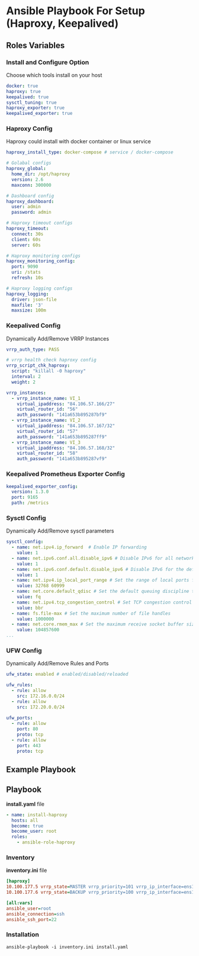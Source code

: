 # Ansible Playbook For Setup (Haproxy, Keepalived)

## Roles Variables

### Install and Configure Option
Choose which tools install on your host

```yaml
docker: true
haproxy: true
keepalived: true
sysctl_tuning: true
haproxy_exporter: true
keepalived_exporter: true
```

### Haproxy Config
Haproxy could install with docker container or linux service

```yaml
haproxy_install_type: docker-compose # service / docker-compose

# Golabal configs
haproxy_global:
  home_dir: /opt/haproxy
  version: 2.6
  maxconn: 300000

# Dashboard config
haproxy_dashboard:
  user: admin
  password: admin

# Haproxy timeout configs
haproxy_timeout:
  connect: 30s
  client: 60s
  server: 60s

# Haproxy monitoring configs
haproxy_monitoring_config:
  port: 9090
  uri: /stats
  refresh: 10s

# Haproxy logging configs
haproxy_logging:
  driver: json-file
  maxfile: '3'
  maxsize: 100m
```

### Keepalived Config
Dynamically Add/Remove VRRP Instances

```yaml
vrrp_auth_type: PASS

# vrrp health check haproxy config
vrrp_script_chk_haproxy: 
  script: "killall -0 haproxy"
  interval: 2
  weight: 2

vrrp_instances:
  - vrrp_instance_name: VI_1
    virtual_ipaddress: "84.106.57.166/27"
    virtual_router_id: "56"
    auth_password: "141a653b895287bf9"
  - vrrp_instance_name: VI_2
    virtual_ipaddress: "84.106.57.167/32"
    virtual_router_id: "57"
    auth_password: "141a653b895287ff9"
  - vrrp_instance_name: VI_3
    virtual_ipaddress: "84.106.57.168/32"
    virtual_router_id: "58"
    auth_password: "141a653b895287vf9"
```

### Keepalived Prometheus Exporter Config
```yaml
keepalived_exporter_config:
  version: 1.3.0
  port: 9165
  path: /metrics
```

### Sysctl Config
Dynamically Add/Remove sysctl parameters
```yaml
sysctl_config:
  - name: net.ipv4.ip_forward  # Enable IP forwarding
    value: 1
  - name: net.ipv6.conf.all.disable_ipv6 # Disable IPv6 for all network interfaces
    value: 1 
  - name: net.ipv6.conf.default.disable_ipv6 # Disable IPv6 for the default network interface
    value: 1  
  - name: net.ipv4.ip_local_port_range # Set the range of local ports for outgoing connections
    value: 32768 60999  
  - name: net.core.default_qdisc # Set the default queuing discipline to Fair Queueing
    value: fq  
  - name: net.ipv4.tcp_congestion_control # Set TCP congestion control algorithm to BBR
    value: bbr
  - name: fs.file-max # Set the maximum number of file handles
    value: 1000000
  - name: net.core.rmem_max # Set the maximum receive socket buffer size
    value: 104857600
...
```

### UFW Config
Dynamically Add/Remove Rules and Ports
```yaml
ufw_state: enabled # enabled/disabled/reloaded

ufw_rules:
  - rule: allow
    src: 172.16.0.0/24
  - rule: allow
    src: 172.20.0.0/24
  
ufw_ports:
  - rule: allow
    port: 80
    proto: tcp
  - rule: allow
    port: 443
    proto: tcp
```

## Example Playbook

## Playbook

**install.yaml** file

```yaml
- name: install-haproxy
  hosts: all
  become: true
  become_user: root
  roles:
    - ansible-role-haproxy
```

### Inventory

**inventory.ini** file
```ini
[haproxy]
10.100.177.5 vrrp_state=MASTER vrrp_priority=101 vrrp_ip_interface=ens192
10.100.177.6 vrrp_state=BACKUP vrrp_priority=100 vrrp_ip_interface=ens192

[all:vars]
ansible_user=root
ansible_connection=ssh
ansible_ssh_port=22
```

### Installation

```
ansible-playbook -i inventory.ini install.yaml
```

